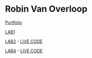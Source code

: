 # Robin Van Overloop

[Portfolio](https://github.com/robinvanoverloop/DEV5-myportfolio)

[LAB1](https://github.com/lienapaeps/dev5-lab1)

[LAB2](https://github.com/robinvanoverloop/DEV5-myportfolio/tree/main/dev5-lab2) - [LIVE CODE](https://codesandbox.io/s/mystifying-breeze-z31wlg?file=/style.css)

[LAB4](https://github.com/robinvanoverloop/DEV5-myportfolio/tree/main/dev5-lab4) - [LIVE CODE](https://dev5-lab4-nu.vercel.app)
